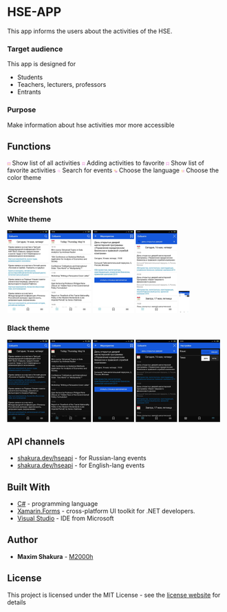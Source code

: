 # HSE-APP

This app informs the users about the activities of the HSE.

### Target audience

This app is designed for
* Students
* Teachers, lecturers, professors
* Entrants

### Purpose

Make information about hse activities mor more accessible

## Functions

<img src="/screenshots/calendar.png" width="1.5%" /> Show list of all activities
<img src="/screenshots/Adding.png" width="1.5%" /> Adding activities to favorite
<img src="/screenshots/Fav.png" width="1.5%" /> Show list of favorite activities
<img src="/screenshots/Search.png" width="1.5%" /> Search for events 
<img src="/screenshots/Lang.png" width="1.5%" /> Choose the language
<img src="/screenshots/Settings.png" width="1.5%" /> Choose the color theme

## Screenshots

### White theme

<p float="left">
  <img src="/screenshots/main_rus_white.jpg" width="19%" />
  <img src="/screenshots/main_en_white.jpg" width="19%" />
  <img src="/screenshots/event_white_rus.jpg" width="19%" />
  <img src="/screenshots/search_rus_white.jpg" width="19%" /> 
  <img src="/screenshots/set_white.jpg" width="5%" />
</p>


### Black theme

<p float="left">
  <img src="/screenshots/main_rus_black.jpg" width="19%" />
  <img src="/screenshots/main_en_black.jpg" width="19%" />
  <img src="/screenshots/event_black.jpg" width="19%" />
  <img src="/screenshots/search_rus_black.jpg" width="19%" />
  <img src="/screenshots/set_black.jpg" width="19%" />
</p>

## API channels

* [shakura.dev/hseapi](shakura.dev/hseapi) - for Russian-lang events
* [shakura.dev/hseapi](shakura.dev/hseapien) - for English-lang events

## Built With

* [C#](https://docs.microsoft.com/en-us/dotnet/csharp/) - programming language
* [Xamarin.Forms](https://docs.microsoft.com/en-us/xamarin/xamarin-forms/) - cross-platform UI toolkit for .NET developers.
* [Visual Studio](visualstudio.microsoft.com) - IDE from Microsoft

## Author

* **Maxim Shakura** - [M2000h](https://github.com/M2000h)

## License

This project is licensed under the MIT License - see the [license website](https://opensource.org/licenses/MIT) for details

